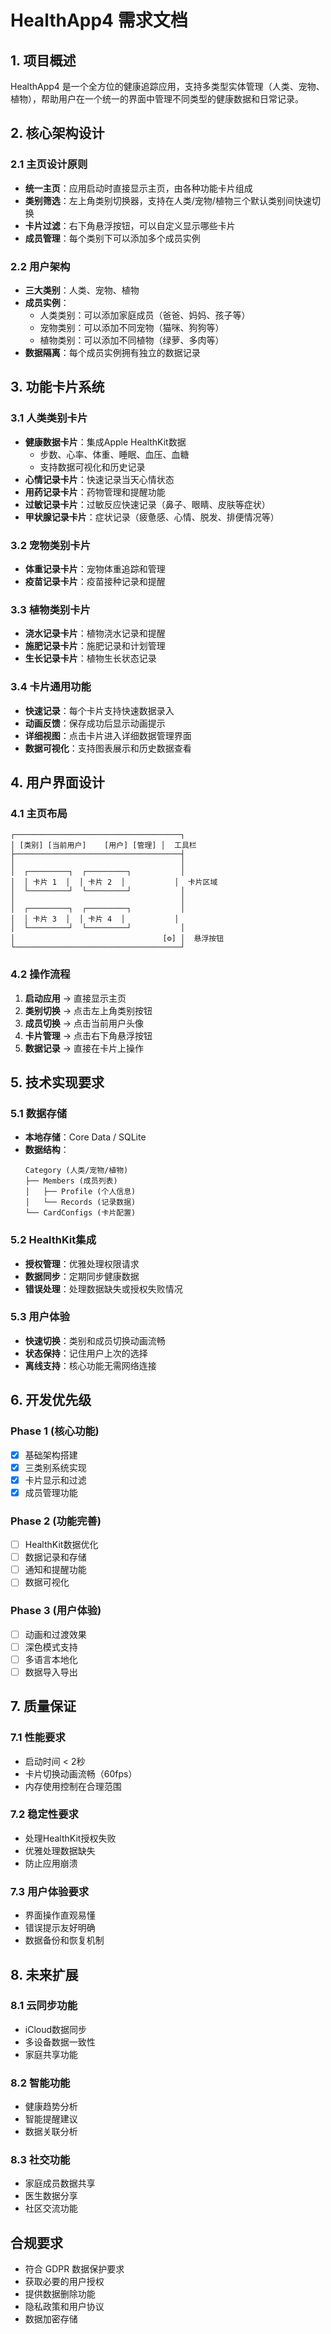 # HealthApp4 需求文档

## 1. 项目概述
HealthApp4 是一个全方位的健康追踪应用，支持多类型实体管理（人类、宠物、植物），帮助用户在一个统一的界面中管理不同类型的健康数据和日常记录。

## 2. 核心架构设计

### 2.1 主页设计原则
- **统一主页**：应用启动时直接显示主页，由各种功能卡片组成
- **类别筛选**：左上角类别切换器，支持在人类/宠物/植物三个默认类别间快速切换
- **卡片过滤**：右下角悬浮按钮，可以自定义显示哪些卡片
- **成员管理**：每个类别下可以添加多个成员实例

### 2.2 用户架构
- **三大类别**：人类、宠物、植物
- **成员实例**：
  - 人类类别：可以添加家庭成员（爸爸、妈妈、孩子等）
  - 宠物类别：可以添加不同宠物（猫咪、狗狗等）
  - 植物类别：可以添加不同植物（绿萝、多肉等）
- **数据隔离**：每个成员实例拥有独立的数据记录

## 3. 功能卡片系统

### 3.1 人类类别卡片
- **健康数据卡片**：集成Apple HealthKit数据
  - 步数、心率、体重、睡眠、血压、血糖
  - 支持数据可视化和历史记录
- **心情记录卡片**：快速记录当天心情状态
- **用药记录卡片**：药物管理和提醒功能
- **过敏记录卡片**：过敏反应快速记录（鼻子、眼睛、皮肤等症状）
- **甲状腺记录卡片**：症状记录（疲惫感、心情、脱发、排便情况等）

### 3.2 宠物类别卡片
- **体重记录卡片**：宠物体重追踪和管理
- **疫苗记录卡片**：疫苗接种记录和提醒

### 3.3 植物类别卡片
- **浇水记录卡片**：植物浇水记录和提醒
- **施肥记录卡片**：施肥记录和计划管理
- **生长记录卡片**：植物生长状态记录

### 3.4 卡片通用功能
- **快速记录**：每个卡片支持快速数据录入
- **动画反馈**：保存成功后显示动画提示
- **详细视图**：点击卡片进入详细数据管理界面
- **数据可视化**：支持图表展示和历史数据查看

## 4. 用户界面设计

### 4.1 主页布局
```
┌─────────────────────────────────────┐
│ [类别] [当前用户]    [用户] [管理] │  工具栏
├─────────────────────────────────────┤
│                                     │
│  ┌─────────┐  ┌─────────┐           │
│  │ 卡片 1  │  │ 卡片 2  │           │  卡片区域
│  └─────────┘  └─────────┘           │
│                                     │
│  ┌─────────┐  ┌─────────┐           │
│  │ 卡片 3  │  │ 卡片 4  │           │
│  └─────────┘  └─────────┘           │
│                                 [⚙] │  悬浮按钮
└─────────────────────────────────────┘
```

### 4.2 操作流程
1. **启动应用** → 直接显示主页
2. **类别切换** → 点击左上角类别按钮
3. **成员切换** → 点击当前用户头像
4. **卡片管理** → 点击右下角悬浮按钮
5. **数据记录** → 直接在卡片上操作

## 5. 技术实现要求

### 5.1 数据存储
- **本地存储**：Core Data / SQLite
- **数据结构**：
  ```
  Category (人类/宠物/植物)
  ├── Members (成员列表)
  │   ├── Profile (个人信息)
  │   └── Records (记录数据)
  └── CardConfigs (卡片配置)
  ```

### 5.2 HealthKit集成
- **授权管理**：优雅处理权限请求
- **数据同步**：定期同步健康数据
- **错误处理**：处理数据缺失或授权失败情况

### 5.3 用户体验
- **快速切换**：类别和成员切换动画流畅
- **状态保持**：记住用户上次的选择
- **离线支持**：核心功能无需网络连接

## 6. 开发优先级

### Phase 1 (核心功能)
- [x] 基础架构搭建
- [x] 三类别系统实现
- [x] 卡片显示和过滤
- [x] 成员管理功能

### Phase 2 (功能完善)
- [ ] HealthKit数据优化
- [ ] 数据记录和存储
- [ ] 通知和提醒功能
- [ ] 数据可视化

### Phase 3 (用户体验)
- [ ] 动画和过渡效果
- [ ] 深色模式支持
- [ ] 多语言本地化
- [ ] 数据导入导出

## 7. 质量保证

### 7.1 性能要求
- 启动时间 < 2秒
- 卡片切换动画流畅（60fps）
- 内存使用控制在合理范围

### 7.2 稳定性要求
- 处理HealthKit授权失败
- 优雅处理数据缺失
- 防止应用崩溃

### 7.3 用户体验要求
- 界面操作直观易懂
- 错误提示友好明确
- 数据备份和恢复机制

## 8. 未来扩展

### 8.1 云同步功能
- iCloud数据同步
- 多设备数据一致性
- 家庭共享功能

### 8.2 智能功能
- 健康趋势分析
- 智能提醒建议
- 数据关联分析

### 8.3 社交功能
- 家庭成员数据共享
- 医生数据分享
- 社区交流功能

## 合规要求
- 符合 GDPR 数据保护要求
- 获取必要的用户授权
- 提供数据删除功能
- 隐私政策和用户协议
- 数据加密存储 
